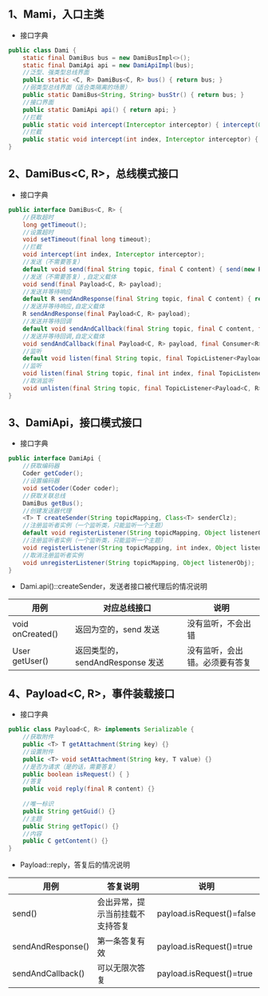
## 1、Mami，入口主类

* 接口字典

```java
public class Dami {
    static final DamiBus bus = new DamiBusImpl<>();
    static final DamiApi api = new DamiApiImpl(bus);
    //泛型、强类型总线界面
    public static <C, R> DamiBus<C, R> bus() { return bus; }
    //弱类型总线界面（适合类隔离的场景）
    public static DamiBus<String, String> busStr() { return bus; }
    //接口界面
    public static DamiApi api() { return api; }
    //拦截
    public static void intercept(Interceptor interceptor) { intercept(0, interceptor); }
    //拦截
    public static void intercept(int index, Interceptor interceptor) { bus.intercept(index, interceptor);}
}
```

## 2、DamiBus<C, R>，总线模式接口

* 接口字典

```java
public interface DamiBus<C, R> {
    //获取超时
    long getTimeout();
    //设置超时
    void setTimeout(final long timeout);
    //拦截
    void intercept(int index, Interceptor interceptor);
    //发送（不需要答复）
    default void send(final String topic, final C content) { send(new Payload<>(topic, content)); }
    //发送（不需要答复）,自定义载体
    void send(final Payload<C, R> payload);
    //发送并等待响应
    default R sendAndResponse(final String topic, final C content) { return sendAndResponse(new Payload<>(topic, content)); }
    //发送并等待响应,自定义载体
    R sendAndResponse(final Payload<C, R> payload);
    //发送并等待回调
    default void sendAndCallback(final String topic, final C content, final Consumer<R> callback) { sendAndCallback(new Payload<>(topic, content), callback); }
    //发送并等待回调,自定义载体
    void sendAndCallback(final Payload<C, R> payload, final Consumer<R> callback);
    //监听
    default void listen(final String topic, final TopicListener<Payload<C, R>> listener) { listen(topic, 0, listener); }
    //监听
    void listen(final String topic, final int index, final TopicListener<Payload<C, R>> listener);
    //取消监听
    void unlisten(final String topic, final TopicListener<Payload<C, R>> listener);
}
```


## 3、DamiApi，接口模式接口

* 接口字典

```java
public interface DamiApi {
    //获取编码器
    Coder getCoder();
    //设置编码器
    void setCoder(Coder coder);
    //获取关联总线
    DamiBus getBus();
    //创建发送器代理
    <T> T createSender(String topicMapping, Class<T> senderClz);
    //注册监听者实例（一个监听类，只能监听一个主题）
    default void registerListener(String topicMapping, Object listenerObj) { registerListener(topicMapping, 0, listenerObj); }
    //注册监听者实例（一个监听类，只能监听一个主题）
    void registerListener(String topicMapping, int index, Object listenerObj);
    //取消注册监听者实例
    void unregisterListener(String topicMapping, Object listenerObj);
}
```

* Dami.api()::createSender，发送者接口被代理后的情况说明

| 用例               | 对应总线接口                   | 说明              |
|------------------|--------------------------|-----------------|
| void onCreated() | 返回为空的，send 发送            | 没有监听，不会出错       |
| User getUser()   | 返回类型的，sendAndResponse 发送 | 没有监听，会出错。必须要有答复 |


## 4、Payload<C, R>，事件装载接口

* 接口字典

```java
public class Payload<C, R> implements Serializable {
    //获取附件
    public <T> T getAttachment(String key) {}
    //设置附件
    public <T> void setAttachment(String key, T value) {}
    //是否为请求（是的话，需要答复）
    public boolean isRequest() { }
    //答复
    public void reply(final R content) {}
    
    //唯一标识
    public String getGuid() {}
    //主题
    public String getTopic() {}
    //内容
    public C getContent() {}
}

```

* Payload::reply，答复后的情况说明

| 用例              | 答复说明             | 说明                        |
|-----------------|------------------|---------------------------|
| send() | 会出异常，提示当前挂载不支持答复 | payload.isRequest()=false |
| sendAndResponse()  | 第一条答复有效          | payload.isRequest()=true  |
| sendAndCallback()  | 可以无限次答复          | payload.isRequest()=true  |

